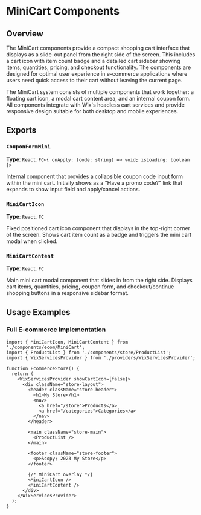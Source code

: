 # MiniCart Components

## Overview

The MiniCart components provide a compact shopping cart interface that displays as a slide-out panel from the right side of the screen. This includes a cart icon with item count badge and a detailed cart sidebar showing items, quantities, pricing, and checkout functionality. The components are designed for optimal user experience in e-commerce applications where users need quick access to their cart without leaving the current page.

The MiniCart system consists of multiple components that work together: a floating cart icon, a modal cart content area, and an internal coupon form. All components integrate with Wix's headless cart services and provide responsive design suitable for both desktop and mobile experiences.

## Exports

### `CouponFormMini`
**Type**: `React.FC<{ onApply: (code: string) => void; isLoading: boolean }>`

Internal component that provides a collapsible coupon code input form within the mini cart. Initially shows as a "Have a promo code?" link that expands to show input field and apply/cancel actions.

### `MiniCartIcon`
**Type**: `React.FC`

Fixed positioned cart icon component that displays in the top-right corner of the screen. Shows cart item count as a badge and triggers the mini cart modal when clicked.

### `MiniCartContent`
**Type**: `React.FC`

Main mini cart modal component that slides in from the right side. Displays cart items, quantities, pricing, coupon form, and checkout/continue shopping buttons in a responsive sidebar format.

## Usage Examples

### Full E-commerce Implementation
```tsx
import { MiniCartIcon, MiniCartContent } from './components/ecom/MiniCart';
import { ProductList } from './components/store/ProductList';
import { WixServicesProvider } from './providers/WixServicesProvider';

function EcommerceStore() {
  return (
    <WixServicesProvider showCartIcon={false}>
      <div className="store-layout">
        <header className="store-header">
          <h1>My Store</h1>
          <nav>
            <a href="/store">Products</a>
            <a href="/categories">Categories</a>
          </nav>
        </header>
        
        <main className="store-main">
          <ProductList />
        </main>
        
        <footer className="store-footer">
          <p>&copy; 2023 My Store</p>
        </footer>
        
        {/* MiniCart overlay */}
        <MiniCartIcon />
        <MiniCartContent />
      </div>
    </WixServicesProvider>
  );
}
```
